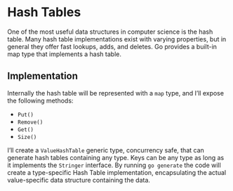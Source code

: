 # Hash Tables

One of the most useful data structures in computer science is the hash table. Many hash table implementations exist with varying properties, but in general they offer fast lookups, adds, and deletes. Go provides a built-in map type that implements a hash table.

## Implementation

Internally the hash table will be represented with a `map` type, and I’ll expose the following methods: 
- `Put()`
- `Remove()`
- `Get()`
- `Size()`

I’ll create a `ValueHashTable` generic type, concurrency safe, that can generate hash tables containing any type. Keys can be any type as long as it implements the `Stringer` interface. By running `go generate` the code will create a type-specific Hash Table implementation, encapsulating the actual value-specific data structure containing the data.